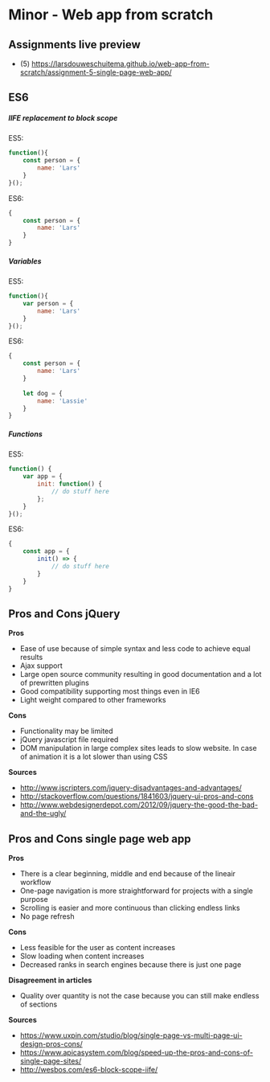 # Minor - Web app from scratch

## Assignments live preview
* (5) https://larsdouweschuitema.github.io/web-app-from-scratch/assignment-5-single-page-web-app/

## ES6
##### IIFE replacement to block scope
ES5:
```javascript
function(){
    const person = {
        name: 'Lars'
    }
}();
```
ES6:
```javascript
{
    const person = {
        name: 'Lars'
    }
}
```
##### Variables
ES5:
```javascript
function(){
    var person = {
        name: 'Lars'
    }
}();
```
ES6:
```javascript
{
    const person = {
        name: 'Lars'
    }
    
    let dog = {
        name: 'Lassie'
    }
}
```
##### Functions
ES5:
```javascript
function() {
    var app = {
        init: function() {
            // do stuff here
        };
    }
}();
```
ES6:
```javascript
{
    const app = {
        init() => {
            // do stuff here
        }
    }
}
```

## Pros and Cons jQuery
**Pros**
* Ease of use because of simple syntax and less code to achieve equal results
* Ajax support
* Large open source community resulting in good documentation and a lot of prewritten plugins
* Good compatibility supporting most things even in IE6
* Light weight compared to other frameworks

**Cons**
* Functionality may be limited
* jQuery javascript file required
* DOM manipulation in large complex sites leads to slow website. In case of animation it is a lot slower than using CSS

**Sources**
* http://www.jscripters.com/jquery-disadvantages-and-advantages/
* http://stackoverflow.com/questions/1841603/jquery-ui-pros-and-cons
* http://www.webdesignerdepot.com/2012/09/jquery-the-good-the-bad-and-the-ugly/

## Pros and Cons single page web app
**Pros**
* There is a clear beginning, middle and end because of the lineair workflow
* One-page navigation is more straightforward for projects with a single purpose
* Scrolling is easier and more continuous than clicking endless links
* No page refresh

**Cons**
* Less feasible for the user as content increases
* Slow loading when content increases
* Decreased ranks in search engines because there is just one page

**Disagreement in articles**
* Quality over quantity is not the case because you can still make endless of sections

**Sources**
* https://www.uxpin.com/studio/blog/single-page-vs-multi-page-ui-design-pros-cons/
* https://www.apicasystem.com/blog/speed-up-the-pros-and-cons-of-single-page-sites/
* http://wesbos.com/es6-block-scope-iife/
